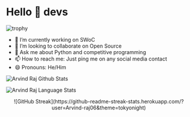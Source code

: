 # Hello 👋 devs

![trophy](https://github-profile-trophy.vercel.app/?username=Arvind-raj06&theme=dracula)

- 🔭 I’m currently working on SWoC
- 👯 I’m looking to collaborate on Open Source
- 💬 Ask me about Python and competitive programming
- 📫 How to reach me: Just ping me on any social media contact
- 😄 Pronouns: He/Him

![Arvind Raj Github Stats](https://github-readme-stats.anuraghazra1.vercel.app/api?username=Arvind-raj06&show_icons=true&include_all_commits=true&theme=radical)

![Arvind Raj Language Stats](https://github-readme-stats.anuraghazra1.vercel.app/api/top-langs/?username=Arvind-raj06&layout=compact&theme=radical)


<p align="center">
![GitHub Streak](https://github-readme-streak-stats.herokuapp.com/?user=Arvind-raj06&theme=tokyonight)
</p>

